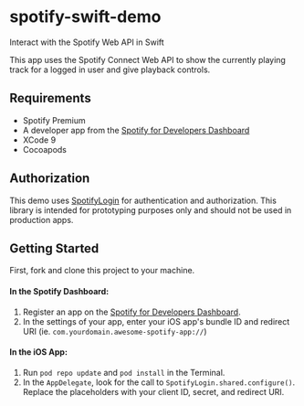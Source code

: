 # spotify-swift-demo
Interact with the Spotify Web API in Swift

This app uses the Spotify Connect Web API to show the currently playing track for a logged in user and give playback controls.

## Requirements
- Spotify Premium
- A developer app from the [Spotify for Developers Dashboard](https://beta.developer.spotify.com/dashboard)
- XCode 9
- Cocoapods

## Authorization

This demo uses [SpotifyLogin](https://github.com/spotify/SpotifyLogin) for authentication and authorization. This library is intended for prototyping purposes only and should not be used in production apps.

## Getting Started

First, fork and clone this project to your machine.

#### In the Spotify Dashboard:

1. Register an app on the [Spotify for Developers Dashboard](https://beta.developer.spotify.com/dashboard).
2. In the settings of your app, enter your iOS app's bundle ID and redirect URI (ie. `com.yourdomain.awesome-spotify-app://`)

#### In the iOS App:
1. Run `pod repo update` and `pod install` in the Terminal.
2. In the `AppDelegate`, look for the call to `SpotifyLogin.shared.configure()`. Replace the placeholders with your client ID, secret, and redirect URI.
